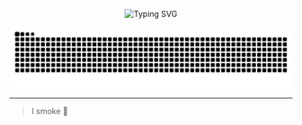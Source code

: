 <!-- Typing animation -->
<p align="center">
  <img 
    src="https://readme-typing-svg.herokuapp.com?font=Pinyon+Script&pause=1000&color=3B00F7&width=435&lines=Tse.Tushig"
    alt="Typing SVG"
  />
</p>


<p align="center">
  <img src="https://raw.githubusercontent.com/baljir0901/baljir0901/output/github-contribution-grid-snake.svg" alt="Contribution Snake" />
</p>

---



> I smoke 🚬
